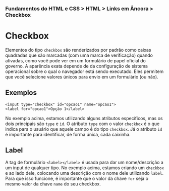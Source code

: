### Fundamentos do HTML e CSS > HTML > Links em Âncora > Checkbox

# Checkbox
Elementos do tipo `checkbox` são renderizados por padrão como caixas quadradas que são marcadas (com uma marca de verificação) quando ativadas, como você pode ver em um formulário de papel oficial do governo. A aparência exata depende de da configuração de sistema operacional sobre o qual o navegador está sendo executado. Eles permitem que você selecione valores únicos para envio em um formulário (ou não).

## Exemplos
```
<input type="checkbox" id="opcao1" name="opcao1">
<label for="opcao1">Opção 1</label>
```

No exemplo acima, estamos utilizando alguns atributos específicos, mas os dois principais são `type` e `id`. O atributo `type` com o valor `checkbox` é o que indica para o usuário que aquele campo é do tipo `checkbox`. Já o atributo `id` é importante para identificar, de forma única, cada caixinha.

## Label
A tag de formulário `<label></label>` é usada para dar um nome/descrição a um input de qualquer tipo. No exemplo acima, estamos criando um `checkbox` e ao lado dele, colocando uma descrição com o nome dele utilizando `label`. Para que isso funcione, é importante que o valor da chave `for` seja o mesmo valor da chave `name` do seu checkbox.
